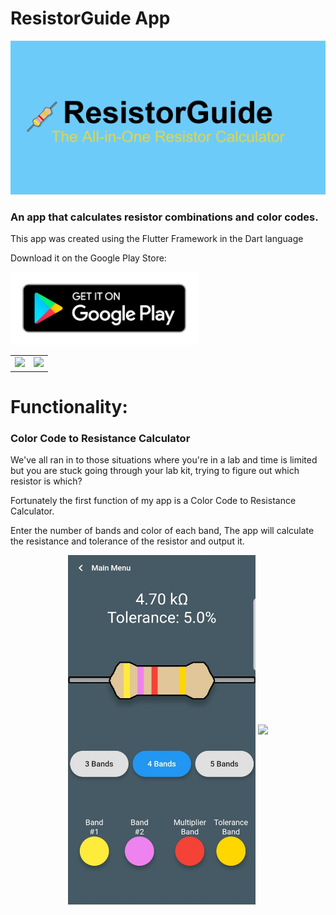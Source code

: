# ResistorGuide App
![ResistorGuide_Banner](Screenshots/ResistorGuide-feature-graphic.png)

 ### An app that calculates resistor combinations and color codes.
 
 
 This app was created using the Flutter Framework in the Dart language
 
 Download it on the Google Play Store: 
 
 [<img src="Screenshots/google-play-badge.png" width="300">](https://play.google.com/store/apps/details?id=moustafaeid.resistorguide)

 
 <table>
  <tr>
    <td>  <img src="https://cdn.worldvectorlogo.com/logos/flutter-logo.svg" width="100"></td>
    <td><img src="https://cdn.freebiesupply.com/logos/large/2x/dart-logo-png-transparent.png" width="130"></td>
  </tr>
 </table>


# Functionality:

### Color Code to Resistance Calculator 


We've all ran in to those situations where you're in a lab and time is limited but you are stuck going through your lab kit, trying to figure out which resistor is which? 

Fortunately the first function of my app is a Color Code to Resistance Calculator.

Enter the number of bands and color of each band, The app will calculate the resistance and tolerance of the resistor and output it.

<p align="center">
  <img align="center" src="Screenshots/Screenshot_20200501-195111.jpg" width="300"> <img align="center" src="Screenshots/ColortoResGif.gif" width="300">
</p>



